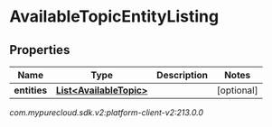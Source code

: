 # AvailableTopicEntityListing


## Properties

| Name | Type | Description | Notes |
| ------------ | ------------- | ------------- | ------------- |
| **entities** | [**List&lt;AvailableTopic&gt;**](AvailableTopic) |  |  [optional] |




_com.mypurecloud.sdk.v2:platform-client-v2:213.0.0_

